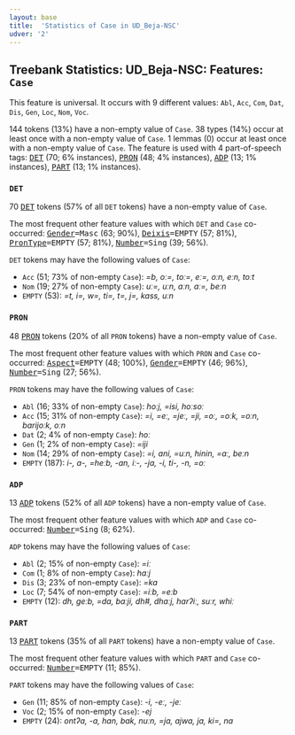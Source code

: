 ```yaml
---
layout: base
title:  'Statistics of Case in UD_Beja-NSC'
udver: '2'
---
```


## Treebank Statistics: UD_Beja-NSC: Features: `Case`

This feature is universal.
It occurs with 9 different values: `Abl`, `Acc`, `Com`, `Dat`, `Dis`, `Gen`, `Loc`, `Nom`, `Voc`.

144 tokens (13%) have a non-empty value of `Case`.
38 types (14%) occur at least once with a non-empty value of `Case`.
1 lemmas (0) occur at least once with a non-empty value of `Case`.
The feature is used with 4 part-of-speech tags: <tt><a href="bej_nsc-pos-DET.html">DET</a></tt> (70; 6% instances), <tt><a href="bej_nsc-pos-PRON.html">PRON</a></tt> (48; 4% instances), <tt><a href="bej_nsc-pos-ADP.html">ADP</a></tt> (13; 1% instances), <tt><a href="bej_nsc-pos-PART.html">PART</a></tt> (13; 1% instances).

### `DET`

70 <tt><a href="bej_nsc-pos-DET.html">DET</a></tt> tokens (57% of all `DET` tokens) have a non-empty value of `Case`.

The most frequent other feature values with which `DET` and `Case` co-occurred: <tt><a href="bej_nsc-feat-Gender.html">Gender</a></tt><tt>=Masc</tt> (63; 90%), <tt><a href="bej_nsc-feat-Deixis.html">Deixis</a></tt><tt>=EMPTY</tt> (57; 81%), <tt><a href="bej_nsc-feat-PronType.html">PronType</a></tt><tt>=EMPTY</tt> (57; 81%), <tt><a href="bej_nsc-feat-Number.html">Number</a></tt><tt>=Sing</tt> (39; 56%).

`DET` tokens may have the following values of `Case`:

* `Acc` (51; 73% of non-empty `Case`): <em>=b, oː=, toː=, eː=, oːn, eːn, toːt</em>
* `Nom` (19; 27% of non-empty `Case`): <em>uː=, uːn, aːn, aː=, beːn</em>
* `EMPTY` (53): <em>=t, i=, w=, ti=, t=, j=, kass, uːn</em>

### `PRON`

48 <tt><a href="bej_nsc-pos-PRON.html">PRON</a></tt> tokens (20% of all `PRON` tokens) have a non-empty value of `Case`.

The most frequent other feature values with which `PRON` and `Case` co-occurred: <tt><a href="bej_nsc-feat-Aspect.html">Aspect</a></tt><tt>=EMPTY</tt> (48; 100%), <tt><a href="bej_nsc-feat-Gender.html">Gender</a></tt><tt>=EMPTY</tt> (46; 96%), <tt><a href="bej_nsc-feat-Number.html">Number</a></tt><tt>=Sing</tt> (27; 56%).

`PRON` tokens may have the following values of `Case`:

* `Abl` (16; 33% of non-empty `Case`): <em>hoːj, =isi, hoːsoː</em>
* `Acc` (15; 31% of non-empty `Case`): <em>=i, =eː, =jeː, =ji, =oː, =oːk, =oːn, barijoːk, oːn</em>
* `Dat` (2; 4% of non-empty `Case`): <em>hoː</em>
* `Gen` (1; 2% of non-empty `Case`): <em>=iji</em>
* `Nom` (14; 29% of non-empty `Case`): <em>=i, ani, =uːn, hinin, =aː, beːn</em>
* `EMPTY` (187): <em>i-, a-, =heːb, -an, iː-, -ja, -i, ti-, -n, =oː</em>

### `ADP`

13 <tt><a href="bej_nsc-pos-ADP.html">ADP</a></tt> tokens (52% of all `ADP` tokens) have a non-empty value of `Case`.

The most frequent other feature values with which `ADP` and `Case` co-occurred: <tt><a href="bej_nsc-feat-Number.html">Number</a></tt><tt>=Sing</tt> (8; 62%).

`ADP` tokens may have the following values of `Case`:

* `Abl` (2; 15% of non-empty `Case`): <em>=iː</em>
* `Com` (1; 8% of non-empty `Case`): <em>haːj</em>
* `Dis` (3; 23% of non-empty `Case`): <em>=ka</em>
* `Loc` (7; 54% of non-empty `Case`): <em>=iːb, =eːb</em>
* `EMPTY` (12): <em>dh, geːb, =da, baːji, dh#, dhaːj, harʔiː, suːr, whiː</em>

### `PART`

13 <tt><a href="bej_nsc-pos-PART.html">PART</a></tt> tokens (35% of all `PART` tokens) have a non-empty value of `Case`.

The most frequent other feature values with which `PART` and `Case` co-occurred: <tt><a href="bej_nsc-feat-Number.html">Number</a></tt><tt>=EMPTY</tt> (11; 85%).

`PART` tokens may have the following values of `Case`:

* `Gen` (11; 85% of non-empty `Case`): <em>-i, -eː, -jeː</em>
* `Voc` (2; 15% of non-empty `Case`): <em>-ej</em>
* `EMPTY` (24): <em>ontʔa, -a, han, bak, nuːn, =ja, ajwa, ja, ki=, na</em>

